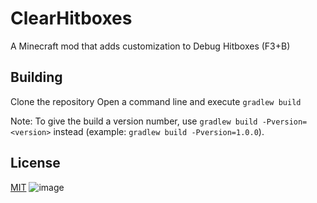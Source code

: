 # ClearHitboxes

 A Minecraft mod that adds customization to Debug Hitboxes (F3+B)

## Building

Clone the repository
Open a command line and execute ```gradlew build```

Note: To give the build a version number, use ```gradlew build -Pversion=<version>``` instead (example: ```gradlew build -Pversion=1.0.0```).

## License
[MIT](https://choosealicense.com/licenses/mit/)
![image](https://github.com/MarikLq/Clear-Hitboxes-Updated/assets/129394199/a9e7d4c7-f870-464d-b262-a7d7163c88dc)
